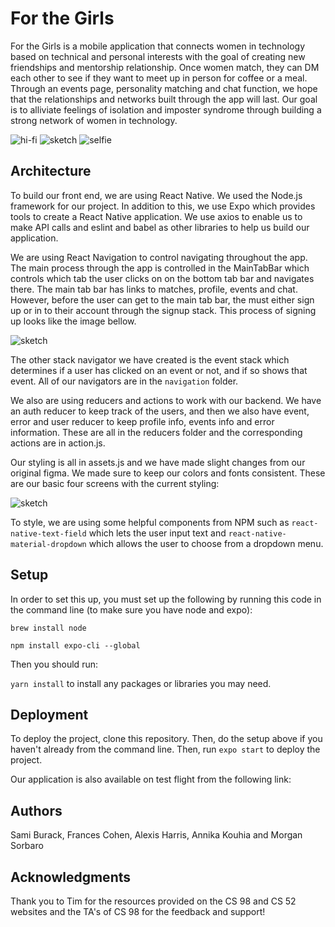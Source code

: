 # For the Girls

For the Girls is a mobile application that connects women in technology based on technical and personal interests with the goal of creating new friendships and mentorship relationship. Once women match, they can DM each other to see if they want to meet up in person for coffee or a meal. Through an events page, personality matching and chat function, we hope that the relationships and networks built through the app will last. Our goal is to alliviate feelings of isolation and imposter syndrome through building a strong network of women in technology. 

![hi-fi](./img/homepage_v1.png)
![sketch](./img/sketch_v1.png)
![selfie](./img/t2sprint7.jpeg)

## Architecture

To build our front end, we are using React Native. We used the Node.js framework for our project. In addition to this, we use Expo which provides tools to create a React Native application. We use axios to enable us to make API calls and eslint and babel as other libraries to help us build our application.

We are using React Navigation to control navigating throughout the app. The main process through the app is controlled in the MainTabBar which controls which tab the user clicks on on the bottom tab bar and navigates there. The main tab bar has links to matches, profile, events and chat. However, before the user can get to the main tab bar, the must either sign up or in to their account through the signup stack. This process of signing up looks like the image bellow.

![sketch](./img/IMG_9538.jpg)

The other stack navigator we have created is the event stack which determines if a user has clicked on an event or not, and if so shows that event.  All of our navigators are in the  `navigation` folder.

We also are using reducers and actions to work with our backend. We have  an auth reducer to keep track of the users, and then we also have event, error and user reducer to keep profile info, events info and error information. These are all  in the reducers folder and the corresponding actions are in action.js.

Our styling is all in assets.js and we have made slight changes from our original figma. We made sure to keep our colors and fonts consistent.
These are our basic four screens with the current styling:

![sketch](./img/finalstyle.png)

To style, we are using some helpful components from NPM such as `react-native-text-field` which lets the user input text and `react-native-material-dropdown` which allows the user to choose from a dropdown menu.

## Setup

In order to set this up, you must set up the following by running this code in the command line (to make sure you have node and expo):

`brew install node`

`npm install expo-cli --global`

Then you should run:

`yarn install` to install any packages or libraries you may need.

## Deployment

To deploy the project, clone this repository. Then, do the setup above if you haven't already from the command line. Then, run `expo start` to deploy the project.

Our application is also available on test flight from the following link:


## Authors

Sami Burack, Frances Cohen, Alexis Harris, Annika Kouhia and Morgan Sorbaro

## Acknowledgments

Thank you to Tim for the resources provided on the CS 98 and CS 52 websites and the TA's of CS 98 for the feedback and support!
